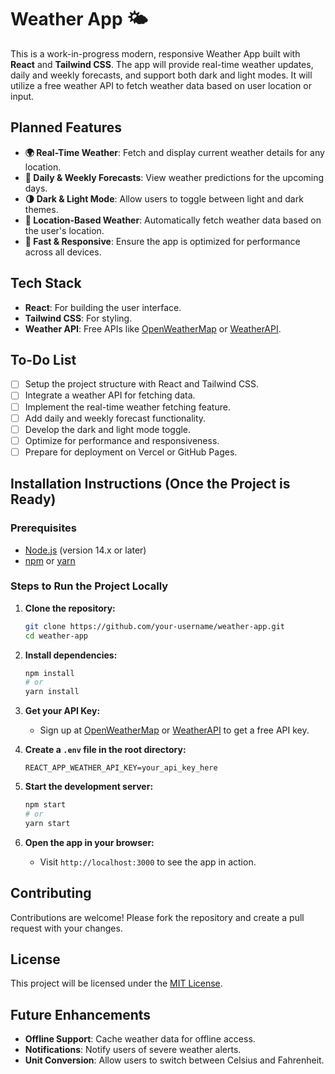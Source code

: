 # **Weather App 🌤️**

This is a work-in-progress modern, responsive Weather App built with **React** and **Tailwind CSS**. The app will provide real-time weather updates, daily and weekly forecasts, and support both dark and light modes. It will utilize a free weather API to fetch weather data based on user location or input.

## **Planned Features**

- **🌍 Real-Time Weather**: Fetch and display current weather details for any location.
- **📅 Daily & Weekly Forecasts**: View weather predictions for the upcoming days.
- **🌗 Dark & Light Mode**: Allow users to toggle between light and dark themes.
- **📍 Location-Based Weather**: Automatically fetch weather data based on the user's location.
- **🚀 Fast & Responsive**: Ensure the app is optimized for performance across all devices.

## **Tech Stack**

- **React**: For building the user interface.
- **Tailwind CSS**: For styling.
- **Weather API**: Free APIs like [OpenWeatherMap](https://openweathermap.org/) or [WeatherAPI](https://www.weatherapi.com/).

## **To-Do List**

- [ ] Setup the project structure with React and Tailwind CSS.
- [ ] Integrate a weather API for fetching data.
- [ ] Implement the real-time weather fetching feature.
- [ ] Add daily and weekly forecast functionality.
- [ ] Develop the dark and light mode toggle.
- [ ] Optimize for performance and responsiveness.
- [ ] Prepare for deployment on Vercel or GitHub Pages.

## **Installation Instructions (Once the Project is Ready)**

### **Prerequisites**

- [Node.js](https://nodejs.org/) (version 14.x or later)
- [npm](https://www.npmjs.com/) or [yarn](https://yarnpkg.com/)

### **Steps to Run the Project Locally**

1. **Clone the repository:**

   ```bash
   git clone https://github.com/your-username/weather-app.git
   cd weather-app
   ```

2. **Install dependencies:**

   ```bash
   npm install
   # or
   yarn install
   ```

3. **Get your API Key:**
   - Sign up at [OpenWeatherMap](https://openweathermap.org/) or [WeatherAPI](https://www.weatherapi.com/) to get a free API key.

4. **Create a `.env` file in the root directory:**

   ```env
   REACT_APP_WEATHER_API_KEY=your_api_key_here
   ```

5. **Start the development server:**

   ```bash
   npm start
   # or
   yarn start
   ```

6. **Open the app in your browser:**
   - Visit `http://localhost:3000` to see the app in action.

## **Contributing**

Contributions are welcome! Please fork the repository and create a pull request with your changes.

## **License**

This project will be licensed under the [MIT License](./LICENSE).

## **Future Enhancements**

- **Offline Support**: Cache weather data for offline access.
- **Notifications**: Notify users of severe weather alerts.
- **Unit Conversion**: Allow users to switch between Celsius and Fahrenheit.

